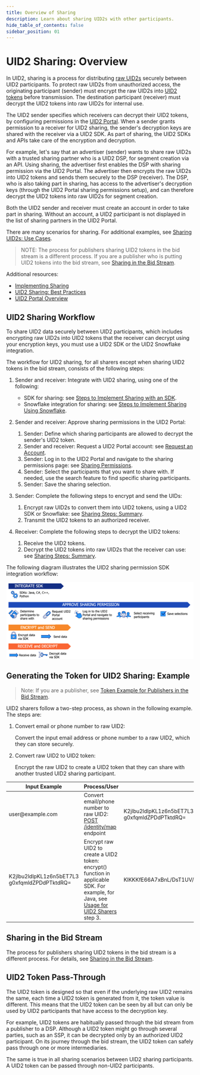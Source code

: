 ```yaml
---
title: Overview of Sharing
description: Learn about sharing UID2s with other participants.
hide_table_of_contents: false
sidebar_position: 01
---
```


# UID2 Sharing: Overview 

<!-- It includes the following:

- [UID2 Sharing Workflow](#uid2-sharing-workflow)
- [Generating the Token for UID2 Sharing: Example](#creating-the-token-for-sharing-example)
- [Sharing in the Bid Stream](#sharing-in-the-bid-stream) -->

In UID2, sharing is a process for distributing [raw UID2s](../ref-info/glossary-uid.md#gl-raw-uid2) securely between UID2 participants. To protect raw UID2s from unauthorized access, the originating participant (sender) must encrypt the raw UID2s into [UID2 tokens](../ref-info/glossary-uid.md#gl-uid2-token) before transmission. The destination participant (receiver) must decrypt the UID2 tokens into raw UID2s for internal use.

The UID2 sender specifies which receivers can decrypt their UID2 tokens, by configuring permissions in the [UID2 Portal](/docs/category/uid2-portal). When a sender grants permission to a receiver for UID2 sharing, the sender's decryption keys are shared with the receiver via a UID2 SDK. As part of sharing, the UID2 SDKs and APIs take care of the encryption and decryption.

For example, let's say that an advertiser (sender) wants to share raw UID2s with a trusted sharing partner who is a UID2 DSP, for segment creation via an API. Using sharing, the advertiser first enables the DSP with sharing permission via the UID2 Portal. The advertiser then encrypts the raw UID2s into UID2 tokens and sends them securely to the DSP (receiver). The DSP, who is also taking part in sharing, has access to the advertiser's decryption keys (through the UID2 Portal sharing permissions setup), and can therefore decrypt the UID2 tokens into raw UID2s for segment creation.

Both the UID2 sender and receiver must create an account in order to take part in sharing. Without an account, a UID2 participant is not displayed in the list of sharing partners in the UID2 Portal.

There are many scenarios for sharing. For additional examples, see [Sharing UID2s: Use Cases](sharing-use-cases.md).

>NOTE: The process for publishers sharing UID2 tokens in the bid stream is a different process. If you are a publisher who is putting UID2 tokens into the bid stream, see [Sharing in the Bid Stream](sharing-bid-stream.md).

Additional resources:

- [Implementing Sharing](sharing-implementing.md)
- [UID2 Sharing: Best Practices](sharing-best-practices.md)
- [UID2 Portal Overview](../portal/portal-overview.md)

## UID2 Sharing Workflow

To share UID2 data securely between UID2 participants, which includes encrypting raw UID2s into UID2 tokens that the receiver can decrypt using your encryption keys, you must use a UID2 SDK or the UID2 Snowflake integration.

The workflow for UID2 sharing, for all sharers except when sharing UID2 tokens in the bid stream, consists of the following steps:

1. Sender and receiver: Integrate with UID2 sharing, using one of the following:

   - SDK for sharing: see [Steps to Implement Sharing with an SDK](sharing-implementing.md#steps-to-implement-sharing-with-an-sdk).
   - Snowflake integration for sharing: see [Steps to Implement Sharing Using Snowflake](sharing-implementing.md#steps-to-implement-sharing-using-snowflake).

1. Sender and receiver: Approve sharing permissions in the UID2 Portal:

   1. Sender: Define which sharing participants are allowed to decrypt the sender's UID2 token. 
   1. Sender and receiver: Request a UID2 Portal account: see [Request an Account](../portal/participant-info.md#request-an-account).
   1. Sender: Log in to the UID2 Portal and navigate to the sharing permissions page: see [Sharing Permissions](../portal/sharing-permissions.md).
   1. Sender: Select the participants that you want to share with. If needed, use the search feature to find specific sharing participants.
   1. Sender: Save the sharing selection.

1. Sender: Complete the following steps to encrypt and send the UIDs:

   1. Encrypt raw UID2s to convert them into UID2 tokens, using a UID2 SDK or Snowflake: see [Sharing Steps: Summary](sharing-implementing.md#sharing-steps-summary).
   1. Transmit the UID2 tokens to an authorized receiver.

1. Receiver: Complete the following steps to decrypt the UID2 tokens:

   1. Receive the UID2 tokens.
   1. Decrypt the UID2 tokens into raw UID2s that the receiver can use: see [Sharing Steps: Summary](sharing-implementing.md#sharing-steps-summary).

The following diagram illustrates the UID2 sharing permission SDK integration workflow:

![UID2 Sharing Permission SDK Integration Workflow](images/UID2_Sharing_Diagram_Integrate_SDK_Sharing_Token.png)

## Generating the Token for UID2 Sharing: Example

>Note: If you are a publisher, see [Token Example for Publishers in the Bid Stream](sharing-bid-stream.md#token-example-for-publishers-in-the-bid-stream).

UID2 sharers follow a two-step process, as shown in the following example. The steps are:
1. Convert email or phone number to raw UID2:

    Convert the input email address or phone number to a raw UID2, which they can store securely.

1. Convert raw UID2 to UID2 token:

    Encrypt the raw UID2 to create a UID2 token that they can share with another trusted UID2 sharing participant.

<table>
<colgroup>
    <col style={{
      width: "30%"
    }} />
    <col style={{
      width: "40%"
    }} />
    <col style={{
      width: "30%"
    }} />
  </colgroup>
<thead>
<tr>
<th>Input Example</th>
<th>Process/User</th>
<th >Result</th>
</tr>
</thead>
<tbody>
<tr>
<td>user@example.com</td>
<td>Convert email/phone number to raw UID2:<br/><a href="../endpoints/post-identity-map">POST /identity/map</a> endpoint</td>
<td>K2jlbu2ldlpKL1z6n5bET7L3<br/>g0xfqmldZPDdPTktdRQ=</td>
</tr>
<tr>
<td>K2jlbu2ldlpKL1z6n5bET7L3<br/>g0xfqmldZPDdPTktdRQ=</td>
<td>Encrypt raw UID2 to create a UID2 token:<br/>encrypt() function in applicable SDK. For example, for Java, see <a href="../sdks/uid2-sdk-ref-java#usage-for-uid2-sharers">Usage for UID2 Sharers</a> step 3.</td>
<td style={{
  wordBreak: "break-all"
}}>KlKKKfE66A7xBnL/DsT1UV/Q+V/r3xwKL89Wp7hpNllxmNkPaF8vdzenDvfoatn6sSXbFf5DfW9wwbdDwMnnOVpPxojkb8KYSGUte/FLSHtg4CLKMX52UPRV7H9UbWYvXgXC4PaVrGp/Jl5zaxPIDbAW0chULHxS+3zQCiiwHbIHshM+oJ==</td>
</tr>
</tbody>
</table>

## Sharing in the Bid Stream

The process for publishers sharing UID2 tokens in the bid stream is a different process. For details, see [Sharing in the Bid Stream](sharing-bid-stream.md).

## UID2 Token Pass-Through
The UID2 token is designed so that even if the underlying raw UID2 remains the same, each time a UID2 token is generated from it, the token value is different. This means that the UID2 token can be seen by all but can only be used by UID2 participants that have access to the decryption key. 

For example, UID2 tokens are habitually passed through the bid stream from a publisher to a DSP. Although a UID2 token might go through several parties, such as an SSP, it can be decrypted only by an authorized UID2 participant. On its journey through the bid stream, the UID2 token can safely pass through one or more intermediaries.

The same is true in all sharing scenarios between UID2 sharing participants. A UID2 token can be passed through non-UID2 participants.
